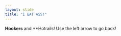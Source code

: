 ```yaml
---
layout: slide
title: "I EAT ASS!"
---
```

**Hookers** and **Hotrails!
Use the left arrow to go back!
